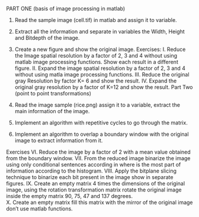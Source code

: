 PART ONE (basis of image processing in matlab)
1.	Read the sample image (cell.tif) in matlab and assign it to variable.
2.	Extract all the information and separate in variables the Width, Height and Bitdepth of the image.
3.	Create a new figure and show the original image.
Exercises:
I.	Reduce the Image spatial resolution by a factor of 2, 3 and 4 without using matlab image processing functions. Show each result in a different figure.
II.	Expand the image spatial resolution by a factor of 2, 3 and 4 without using matla image processing functions.
III.	Reduce the original gray Resolution  by factor K= 6 and show the result.
IV.	Expand the original gray resolution by a factor of K=12 and show the result.
Part Two (point to point transformations)

1.	Read the image sample (rice.png) assign it to a variable, extract the main information of the image.
2.	Implement an algorithm with repetitive cycles to go through the matrix.
3.	Implement an algorithm to overlap a boundary window with the original image to extract information from it. 

Exercises 
VI.	Reduce the image by a factor of 2 with a mean value obtained from the boundary window.
VII.	From the reduced image binarize the image using only conditional sentences according in where is the most part of information according to the histogram.
VIII.	Apply the bitplane slicing technique to binarize each bit present in the image show in separate figures.
IX.	Create an empty matrix 4 times the dimensions of the original image, using the rotation transformation matrix rotate the original image inside the empty matrix 90, 75, 47 and 137 degrees.  
X.	Create an empty matrix  fill this matrix with the mirror of the original image don’t use matlab functions.
